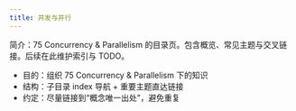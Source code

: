 ```yaml
---
title: 并发与并行
---
```


简介：75 Concurrency & Parallelism 的目录页。包含概览、常见主题与交叉链接。后续在此维护索引与 TODO。

- 目的：组织 75 Concurrency & Parallelism 下的知识
- 结构：子目录 index 导航 + 重要主题直达链接
- 约定：尽量链接到“概念唯一出处”，避免重复

